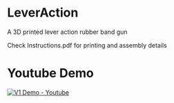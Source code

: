 # LeverAction
A 3D printed lever action rubber band gun

Check Instructions.pdf for printing and assembly details

# Youtube Demo
[![V1 Demo - Youtube](https://img.youtube.com/vi/cM51nybSxkE/0.jpg)](https://www.youtube.com/watch?v=cM51nybSxkE)
